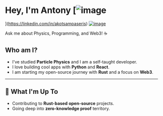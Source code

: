 # Hey, I'm Antony [![image](https://github.com/user-attachments/assets/178e436b-aa0c-4289-9d2b-ca7e250f0a8a)
](https://linkedin.com/in/akotsampaseris) [![image](https://github.com/user-attachments/assets/ac1ccb33-9826-4900-a0ae-a44e7cf10cce)
](https://instagram.com/negativeentropy_)

Ask me about Physics, Programming, and Web3! ☕

## Who am I?
- I've studied **Particle Physics** and I am a self-taught developer.
- I love building cool apps with **Python** and **React**.
- I am starting my open-source journey with **Rust** and a focus on **Web3**. 

---

## 🚀 What I'm Up To
- Contributing to **Rust-based** **open-source** projects.
- Going deep into **zero-knowledge proof** territory.
